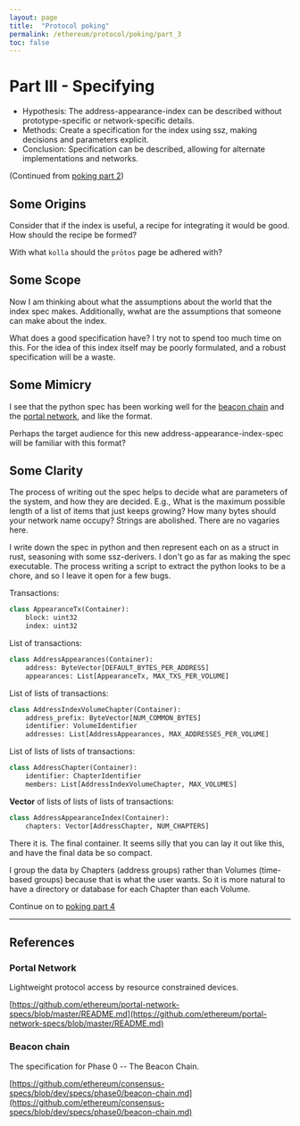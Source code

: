 ```yaml
---
layout: page
title:  "Protocol poking"
permalink: /ethereum/protocol/poking/part_3
toc: false
---
```



# Part III - Specifying

- Hypothesis: The address-appearance-index can be described without prototype-specific
or network-specific details.
- Methods: Create a specification for the index using ssz, making decisions and parameters explicit.
- Conclusion: Specification can be described, allowing for alternate implementations and networks.

(Continued from [poking part 2](part_2.md))

## Some Origins

Consider that if the index is useful, a recipe for integrating it would be good.
How should the recipe be formed?

With what `kolla` should the `prōtos` page be adhered with?

## Some Scope

Now I am thinking about what the assumptions about the world that the index spec makes.
Additionally, wwhat are the assumptions that someone can make about the index.

What does a good specification have? I try not to spend too much time on this.
For the idea of this index itself may be poorly formulated, and a robust specification
will be a waste.

## Some Mimicry

I see that the python spec has been working well for the [beacon chain](#beacon-chain) and the
[portal network](#portal-network), and like the format.

Perhaps the target audience for this new address-appearance-index-spec will be familiar
with this format?

## Some Clarity

The process of writing out the spec helps to decide what are parameters of the system,
and how they are decided. E.g., What is the maximum possible length of a list of items
that just keeps growing? How many bytes should your network name occupy? Strings
are abolished. There are no vagaries here.

I write down the spec in python and then represent each on as a struct in rust, seasoning
with some ssz-derivers. I don't go as far as making the spec executable. The process
writing a script to extract the python looks to be a chore, and so I leave it open
for a few bugs.

Transactions:
```python
class AppearanceTx(Container):
    block: uint32
    index: uint32
```
List of transactions:
```python
class AddressAppearances(Container):
    address: ByteVector[DEFAULT_BYTES_PER_ADDRESS]
    appearances: List[AppearanceTx, MAX_TXS_PER_VOLUME]
```
List of lists of transactions:
```python
class AddressIndexVolumeChapter(Container):
    address_prefix: ByteVector[NUM_COMMON_BYTES]
    identifier: VolumeIdentifier
    addresses: List[AddressAppearances, MAX_ADDRESSES_PER_VOLUME]
```
List of lists of lists of transactions:
```python
class AddressChapter(Container):
    identifier: ChapterIdentifier
    members: List[AddressIndexVolumeChapter, MAX_VOLUMES]
```
**Vector** of lists of lists of lists of transactions:
```python
class AddressAppearanceIndex(Container):
    chapters: Vector[AddressChapter, NUM_CHAPTERS]
```

There it is. The final container. It seems silly that you can lay it out like this,
and have the final data be so compact.

I group the data by Chapters (address groups) rather than Volumes (time-based groups)
because that is what the user wants. So it is more natural to have a directory or database
for each Chapter than each Volume.

Continue on to [poking part 4](part_4.md)

----
## References

### Portal Network

Lightweight protocol access by resource constrained devices.

[https://github.com/ethereum/portal-network-specs/blob/master/README.md](https://github.com/ethereum/portal-network-specs/blob/master/README.md)

### Beacon chain

The specification for Phase 0 -- The Beacon Chain.

[https://github.com/ethereum/consensus-specs/blob/dev/specs/phase0/beacon-chain.md](https://github.com/ethereum/consensus-specs/blob/dev/specs/phase0/beacon-chain.md)
